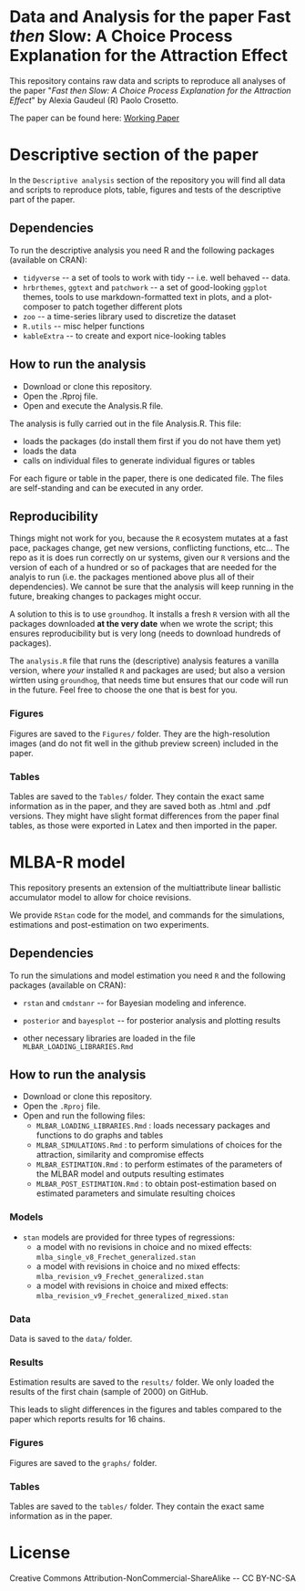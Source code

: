 # Data and Analysis for the paper Fast *then* Slow: A Choice Process Explanation for the Attraction Effect

This repository contains raw data and scripts to reproduce all analyses of the paper "*Fast then Slow: A Choice Process Explanation for the Attraction Effect*" by Alexia Gaudeul (R) Paolo Crosetto.

The paper can be found here: [Working Paper](https://ideas.repec.org/p/gbl/wpaper/2019-06.html)

# Descriptive section of the paper

In the `Descriptive analysis` section of the repository you will find all data and scripts to reproduce plots, table, figures and tests of the descriptive part of the paper.

## Dependencies

To run the descriptive analysis you need R and the following packages (available on CRAN):

-   `tidyverse` -- a set of tools to work with tidy -- i.e. well behaved -- data.
-   `hrbrthemes`, `ggtext` and `patchwork` -- a set of good-looking `ggplot` themes, tools to use markdown-formatted text in plots, and a plot-composer to patch together different plots
-   `zoo` -- a time-series library used to discretize the dataset
-   `R.utils` -- misc helper functions
-   `kableExtra` -- to create and export nice-looking tables

## How to run the analysis

-   Download or clone this repository.
-   Open the .Rproj file.
-   Open and execute the Analysis.R file.

The analysis is fully carried out in the file Analysis.R. This file:

-   loads the packages (do install them first if you do not have them yet)
-   loads the data
-   calls on individual files to generate individual figures or tables

For each figure or table in the paper, there is one dedicated file. The files are self-standing and can be executed in any order.

## Reproducibility

Things might not work for you, because the `R` ecosystem mutates at a fast pace, packages change, get new versions, conflicting functions, etc... The repo as it is does run correctly on ur systems, given our `R` versions and the version of each of a hundred or so of packages that are needed for the analyis to run (i.e. the packages mentioned above plus all of their dependencies). We cannot be sure that the analysis will keep running in the future, breaking changes to packages might occur.

A solution to this is to use `groundhog`. It installs a fresh `R` version with all the packages downloaded **at the very date** when we wrote the script; this ensures reproducibility but is very long (needs to download hundreds of packages).

The `analysis.R` file that runs the (descriptive) analysis features a vanilla version, where *your* installed `R` and packages are used; but also a version wirtten using `groundhog`, that needs time but ensures that our code will run in the future. Feel free to choose the one that is best for you.

### Figures

Figures are saved to the `Figures/` folder. They are the high-resolution images (and do not fit well in the github preview screen) included in the paper.

### Tables

Tables are saved to the `Tables/` folder. They contain the exact same information as in the paper, and they are saved both as .html and .pdf versions. They might have slight format differences from the paper final tables, as those were exported in Latex and then imported in the paper.

# MLBA-R model

This repository presents an extension of the multiattribute linear ballistic accumulator model to allow for choice revisions.

We provide `RStan` code for the model, and commands for the simulations, estimations and post-estimation on two experiments.

## Dependencies

To run the simulations and model estimation you need `R` and the following packages (available on CRAN):

-   `rstan` and `cmdstanr` -- for Bayesian modeling and inference.

-   `posterior` and `bayesplot` -- for posterior analysis and plotting results

-   other necessary libraries are loaded in the file `MLBAR_LOADING_LIBRARIES.Rmd`

## How to run the analysis

-   Download or clone this repository.
-   Open the `.Rproj` file.
-   Open and run the following files:
    -   `MLBAR_LOADING_LIBRARIES.Rmd` : loads necessary packages and functions to do graphs and tables
    -   `MLBAR_SIMULATIONS.Rmd` : to perform simulations of choices for the attraction, similarity and compromise effects
    -   `MLBAR_ESTIMATION.Rmd` : to perform estimates of the parameters of the MLBAR model and outputs resulting estimates
    -   `MLBAR_POST_ESTIMATION.Rmd` : to obtain post-estimation based on estimated parameters and simulate resulting choices

### Models

-   `stan` models are provided for three types of regressions:
    -   a model with no revisions in choice and no mixed effects: `mlba_single_v8_Frechet_generalized.stan`
    -   a model with revisions in choice and no mixed effects: `mlba_revision_v9_Frechet_generalized.stan`
    -   a model with revisions in choice and mixed effects: `mlba_revision_v9_Frechet_generalized_mixed.stan`

### Data

Data is saved to the `data/` folder.

### Results

Estimation results are saved to the `results/` folder. We only loaded the results of the first chain (sample of 2000) on GitHub.

This leads to slight differences in the figures and tables compared to the paper which reports results for 16 chains.

### Figures

Figures are saved to the `graphs/` folder.

### Tables

Tables are saved to the `tables/` folder. They contain the exact same information as in the paper.

# License

Creative Commons Attribution-NonCommercial-ShareAlike -- CC BY-NC-SA
